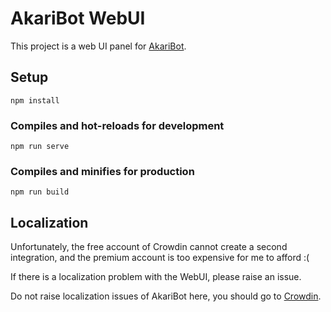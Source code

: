 # AkariBot WebUI

This project is a web UI panel for [AkariBot](https://github.com/Teahouse-Studios/akari-bot).

## Setup

```
npm install
```

### Compiles and hot-reloads for development

```
npm run serve
```

### Compiles and minifies for production

```
npm run build
```

## Localization

Unfortunately, the free account of Crowdin cannot create a second integration, and the premium account is too expensive for me to afford :(

If there is a localization problem with the WebUI, please raise an issue.

Do not raise localization issues of AkariBot here, you should go to [Crowdin](https://crowdin.com/project/akari-bot).
